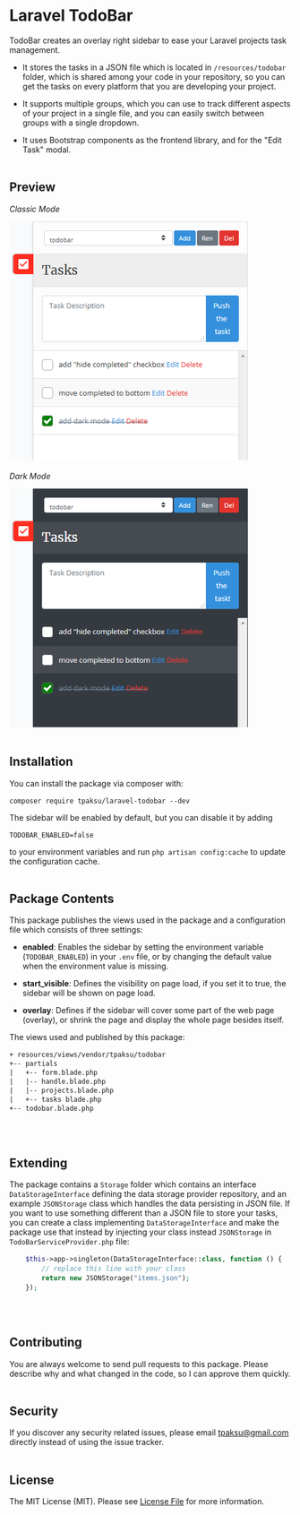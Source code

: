 # Laravel TodoBar

TodoBar creates an overlay right sidebar to ease your Laravel projects task management.

- It stores the tasks in a JSON file which is located in `/resources/todobar` folder, which is shared among your code in your repository, so you can get the tasks on every platform that you are developing your project.

- It supports multiple groups, which you can use to track different aspects of your project in a single file, and you can easily switch between groups with a single dropdown.

- It uses Bootstrap components as the frontend library, and for the "Edit Task" modal.
<br><br>

## Preview
*Classic Mode*

![Classic Mode](preview-classic.png)
<br><br>
*Dark Mode*

![Dark Mode](preview-dark-mode.png)
<br><br>



## Installation
You can install the package via composer with:

```
composer require tpaksu/laravel-todobar --dev
```

The sidebar will be enabled by default, but you can disable it by adding

    TODOBAR_ENABLED=false

to your environment variables and run `php artisan config:cache` to update the configuration cache.
<br><br>


## Package Contents

This package publishes the views used in the package and a configuration file which consists of three settings:

- **enabled**: Enables the sidebar by setting the environment variable (`TODOBAR_ENABLED`) in your `.env` file, or by changing the default value when the environment value is missing.

- **start_visible**: Defines the visibility on page load, if you set it to true, the sidebar will be shown on page load.

- **overlay**: Defines if the sidebar will cover some part of the web page (overlay), or shrink the page and display the whole page besides itself.

The views used and published by this package:

    + resources/views/vendor/tpaksu/todobar
    +-- partials
    |   +-- form.blade.php
    |   |-- handle.blade.php
    |   |-- projects.blade.php
    |   +-- tasks blade.php
    +-- todobar.blade.php
<br><br>

## Extending

The package contains a `Storage` folder which contains an interface `DataStorageInterface` defining the data storage provider repository, and an example `JSONStorage` class which handles the data persisting in JSON file. If you want to use something different than a JSON file to store your tasks, you can create a class implementing `DataStorageInterface` and make the package use that instead by injecting your class instead `JSONStorage` in `TodoBarServiceProvider.php` file:

```php
    $this->app->singleton(DataStorageInterface::class, function () {
        // replace this line with your class
        return new JSONStorage("items.json");
    });
```
<br><br>

## Contributing

You are always welcome to send pull requests to this package. Please describe why and what changed in the code, so I can approve them quickly.
<br><br>

## Security
If you discover any security related issues, please email tpaksu@gmail.com directly instead of using the issue tracker.
<br><br>

## License
The MIT License (MIT). Please see [License File](LICENSE.md) for more information.
